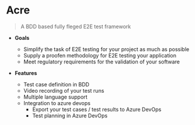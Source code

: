 # Acre
> A BDD based fully fleged E2E test framework

<div class="grid cards" markdown>

- **Goals**
    -   Simplify the task of E2E testing for your project as much as possible
    -   Supply a proofen methodology for E2E testing your application
    -   Meet regulatory requirements for the validation of your software

- **Features**
    -   Test case definition in BDD
    -   Video recording of your test runs
    -   Multiple language support
    -   Integration to azure devops
        -   Export your test cases / test results to Azure DevOps
        -   Test planning in Azure DevOps
</div>
